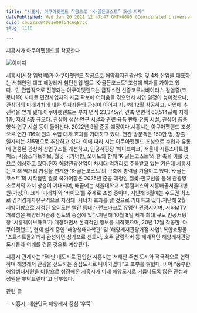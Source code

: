 ```yaml
---
title: "시흥시, 아쿠아펫랜드 착공으로 ‘K-골든코스트’ 조성 박차"
datePublished: Wed Jan 20 2021 12:47:47 GMT+0000 (Coordinated Universal Time)
cuid: cm6zzzc94001e09l54c6g87cc
slug: 1110

---
```



시흥시가 아쿠아펫랜드를 착공한다

![이미지](https://cdn.hashnode.com/res/hashnode/image/upload/v1739249054018/8f2e5db6-4bfc-4260-86f2-3ddb6f4cfa0e.png)

시흥시(시장 임병택)가 아쿠아펫랜드 착공으로 해양레저관광산업 및 4차 산업을 대표하는 서해안권 대표 해양레저·첨단산업 벨트 ‘K-골든코스트’ 조성에 박차를 가하고 있다.  민·관합작으로 진행되는 아쿠아펫랜드는 급작스런 신종코로나바이러스 감염증(코로나19) 사태로 민간사업자의 자금 확보에 어려움을 겪으면서 사업 일정이 늦어졌으나, 관상어의 미래가치에 대한 투자자들의 관심이 이어져 지난해 12월 착공하고, 사업에 추진력을 얻게 됐다.아쿠아펫랜드는 부지 면적 23,345㎡, 건축 연면적 63,514㎡에 지하 1층, 지상 4층 규모다. 관상어 생산‧연구 시설과 관련 용품 판매‧유통 시설, 관상어 품종 양식‧연구 시설 등이 들어선다. 2022년 9월 준공 예정이다.시흥시는 아쿠아펫랜드 조성으로 연간 116억 원의 수입 대체 효과를 기대하고 있다. 연간 방문객은 150만 명, 창출 일자리는 315명으로 추산하고 있다. 이에 따라 시는 아쿠아펫랜드 조성으로 수입과 유통에 편중된 관상어 산업구조를 개선하고, 인공서핑장 ‘웨이브파크’, 서울대 시흥스마트캠퍼스, 시흥스마트허브, 월곶 국가어항, 오이도와 함께 ‘K-골든코스트’의 한 축을 이룰 것으로 예상하고 있다.현재 해양관광산업이 차세대 먹거리로 주목받고 있는 가운데 시흥시는 미래 먹거리 거점을 연계한 ‘K-골든코스트’의 구축에 총력을 기울이고 있다.‘K-골든코스트’의 시작점인 월곶 국가어항은 2025년 준공 예정인 월곶-판교선을 통해 관광명소로서의 가치 상승이 기대되며, 배곧에는 서울대학교 시흥캠퍼스와 시흥배곧서울대병원(가칭)이 크게 ‘미래차’와 ‘바이오’를 주제로 조성 중이며, 지난해 6월에는 수도권 최초로 경기경제자유구역으로 지정돼, 시너지 효과를 낼 것으로 기대하고 있다.지난해 2월 지방어항으로 지정된 오이도는 빨간 등대가 랜드마크로 유명한 관광지이며, 시화MTV거북섬은 해양레저관광 선도의 중심에 있다.지난해 10월 8일 세계 최대 규모 인공서핑장 ’시흥웨이브파크‘가 개장하면서 본격적인 행보를 시작했으며, 20년 12월 착공한 ’아쿠아펫랜드‘, 현재 설계 중인 ’해양생태과학관‘ 및 ’해양레저관광거점 사업‘, 복합쇼핑몰 ’스트리트몰2‘까지 완성되면 싱가포르 센토사, 호주 달링하버 등 세계적인 해양레저관광 도시들과 어깨를 견줄 것으로 예상된다.

시흥시 관계자는 “50만 대도시로 진입한 시흥시는 서해안 주변 도시와 적극적으로 협력하며 해양레저 관광을 선도하는 중심도시로 나아가겠다”고 포부를 밝혔다. 이어 “풍부한 해양생태자원을 바탕으로 성장해온 시흥시가 미래 해양도시로 거듭나도록 많은 관심과 성원을 부탁드린다”고 당부했다.

관련 글

└ 시흥시, 대한민국 해양레저 중심 ‘우뚝’